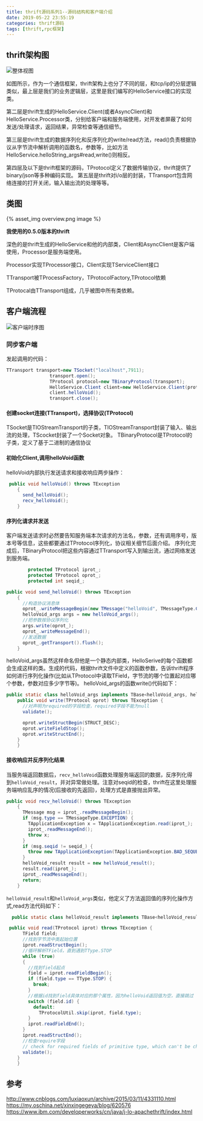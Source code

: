 ```yaml
---
title: thrift源码系列1--源码结构和客户端介绍
date: 2019-05-22 23:55:19
categories: thrift源码
tags: [thrift,rpc框架]
---
```


## thrift架构图


![整体视图][1]

如图所示，作为一个通信框架，thrift架构上也分了不同的层，和tcp/ip的分层逻辑类似，最上层是我们的业务逻辑层，这里是我们编写的HelloService接口的实现类。
<!--more-->

第二层是thrift生成的HelloService.Client(或者AsyncClient)和HelloService.Processor类，分别给客户端和服务端使用，对开发者屏蔽了如何发送/处理请求，返回结果，异常检查等通信细节。

第三层是thrift生成的数据序列化和反序列化的write/read方法，read()负责根据协议从字节流中解析调用的函数名，参数等，比如方法HelloService.helloString_args#read,write()则相反。

第四层及以下是thrift框架的源码，TProtocol定义了数据传输协议，thrift提供了binary/json等多种编码实现。
第五层是thrift对i/o层的封装，TTransport包含网络连接的打开关闭，输入输出流的处理等等。
## 类图

{% asset_img overview.png image %}

**我使用的0.5.0版本的thrift**

深色的是thrift生成的HelloService和他的内部类，Client和AsyncClient是客户端使用，Processor是服务端使用。

Processor实现TProcessor接口，Client实现TServiceClient接口

TTransport被TProcessFactory，TProtocolFactory,TProtocol依赖

TProtocal由TTransport组成，几乎被图中所有类依赖。


## 客户端流程

![客户端时序图][2]

### 同步客户端
发起调用的代码：
```java
TTransport transport=new TSocket("localhost",7911);
                transport.open();
                TProtocol protocol=new TBinaryProtocol(transport);
                HelloService.Client client=new HelloService.Client(protocol);
                client.helloVoid();
                transport.close();
```
#### 创建socket连接(TTransport)，选择协议(TProtocol)

TSocket是TIOStreamTransport的子类，TIOStreamTransport封装了输入、输出流的处理，TScocket封装了一个Socket对象。
TBinaryProtocol是TProtocol的子类，定义了基于二进制的通信协议

#### 初始化Client,调用helloVoid函数

helloVoid内部执行发送请求和接收响应两步操作：
```java
 public void helloVoid() throws TException
    {
      send_helloVoid();
      recv_helloVoid();
    }
```
#### 序列化请求并发送

客户端发送请求时必然要告知服务端本次请求的方法名，参数，还有调用序号，版本号等信息，这些都要通过TProtocol序列化，协议相关细节后面介绍。
序列化完成后，TBinaryProtocol把这些内容通过TTransport写入到输出流，通过网络发送到服务端。
```java
        protected TProtocol iprot_;
        protected TProtocol oprot_;
        protected int seqid_;

public void send_helloVoid() throws TException
    {
      //构造协议消息体
      oprot_.writeMessageBegin(new TMessage("helloVoid", TMessageType.CALL, ++seqid_));
      helloVoid_args args = new helloVoid_args();
      //把参数按协议序列化
      args.write(oprot_);
      oprot_.writeMessageEnd();
      //发送数据
      oprot_.getTransport().flush();
    }
```
helloVoid_args虽然这样命名但他是一个静态内部类，HelloSerive的每个函数都会生成这样的类。生成的代码，根据thrift文件中定义的函数参数，告诉thrift程序如何进行序列化操作(比如从TProtocol中读取TField，字节流的哪个位置起对应哪个参数，参数对应多少字节等)。
helloVoid_args的函数write()代码如下：
```java
public static class helloVoid_args implements TBase<helloVoid_args, helloVoid_args._Fields>, java.io.Serializable, Cloneable   {
    public void write(TProtocol oprot) throws TException {
      //对声明为required的字段检查，required字段不能为null
      validate();

      oprot.writeStructBegin(STRUCT_DESC);
      oprot.writeFieldStop();
      oprot.writeStructEnd();
    }
    }
```
#### 接收响应并反序列化结果

当服务端返回数据后，`recv_helloVoid`函数处理服务端返回的数据，反序列化得到`helloVoid_result`，并对异常做处理。注意对seqid的检查，thrift在这里处理服务端响应乱序的情况(后接收的先返回)，处理方式是直接抛出异常。
```java
public void recv_helloVoid() throws TException
    {
      TMessage msg = iprot_.readMessageBegin();
      if (msg.type == TMessageType.EXCEPTION) {
        TApplicationException x = TApplicationException.read(iprot_);
        iprot_.readMessageEnd();
        throw x;
      }
      if (msg.seqid != seqid_) {
        throw new TApplicationException(TApplicationException.BAD_SEQUENCE_ID, "helloVoid failed: out of sequence response");
      }
      helloVoid_result result = new helloVoid_result();
      result.read(iprot_);
      iprot_.readMessageEnd();
      return;
    }
```
`helloVoid_result`和`helloVoid_args`类似，他定义了方法返回值的序列化操作方式,read方法代码如下：
```java
  public static class helloVoid_result implements TBase<helloVoid_result, helloVoid_result._Fields>, java.io.Serializable, Cloneable   {

 public void read(TProtocol iprot) throws TException {
      TField field;
      //找到字节流中类起始位置
      iprot.readStructBegin();
      //循环解析TField，直到遇到TType.STOP
      while (true)
      {
        //找到field起点
        field = iprot.readFieldBegin();
        if (field.type == TType.STOP) { 
          break;
        }
        //根据id找到field具体对应的那个属性，因为helloVoid返回值为空，直接跳过
        switch (field.id) {
          default:
            TProtocolUtil.skip(iprot, field.type);
        }
        iprot.readFieldEnd();
      }
      iprot.readStructEnd();
      //检查require字段
      // check for required fields of primitive type, which can't be checked in the validate method
      validate();
    }
    }
```

## 参考
http://www.cnblogs.com/luxiaoxun/archive/2015/03/11/4331110.html
https://my.oschina.net/xinxingegeya/blog/620576
https://www.ibm.com/developerworks/cn/java/j-lo-apachethrift/index.html


  [1]: https://www.ibm.com/developerworks/cn/java/j-lo-apachethrift/image003.jpg
  [2]: https://www.ibm.com/developerworks/cn/java/j-lo-apachethrift/image006.png
  [3]: https://www.ibm.com/developerworks/cn/java/j-lo-apachethrift/image004.png
  [4]: http://upload-images.jianshu.io/upload_images/1452123-35a5505c0d9928f7.png?imageMogr2/auto-orient/strip%7CimageView2/2/w/1240
  [5]: http://upload-images.jianshu.io/upload_images/1452123-bfb7ef28b21ba29e?imageMogr2/auto-orient/strip%7CimageView2/2/w/1240
  [6]: https://upload-images.jianshu.io/upload_images/3169646-6eddb6e230677349.png?imageMogr2/auto-orient/strip%7CimageView2/2/w/692
  [7]: http://zhangtielei.com/posts/blog-rxjava-backpressure.html
  [8]: https://baike.baidu.com/item/%E8%83%8C%E5%8E%8B%E9%98%80
  [9]: https://github.com/apache/thrift/blob/0.8.x/lib/java/src/org/apache/thrift/server/TThreadedSelectorServer.java
  [10]: https://upload-images.jianshu.io/upload_images/3169646-eedd2295dcc12725.png?imageMogr2/auto-orient/strip%7CimageView2/2/w/688
  [11]: https://static.oschina.net/uploads/space/2016/0224/192255_iHyl_1469576.png
  [12]: https://static.oschina.net/uploads/space/2016/0224/192347_Vfen_1469576.png
  [13]: https://static.oschina.net/uploads/space/2016/0224/192513_tzOg_1469576.png
  [14]: https://static.oschina.net/uploads/space/2016/0224/192544_xSFh_1469576.png
  [15]: https://static.oschina.net/uploads/space/2016/0224/192757_XK9n_1469576.png
  [16]: https://static.oschina.net/uploads/space/2016/0224/192757_toBx_1469576.png
  [17]: https://upload.wikimedia.org/wikipedia/commons/thumb/5/54/Big-Endian.svg/200px-Big-Endian.svg.png
  [18]: https://upload.wikimedia.org/wikipedia/commons/thumb/e/ed/Little-Endian.svg/200px-Little-Endian.svg.png
  [19]: https://jin-yang.github.io/post/network-tcpip-timewait.html